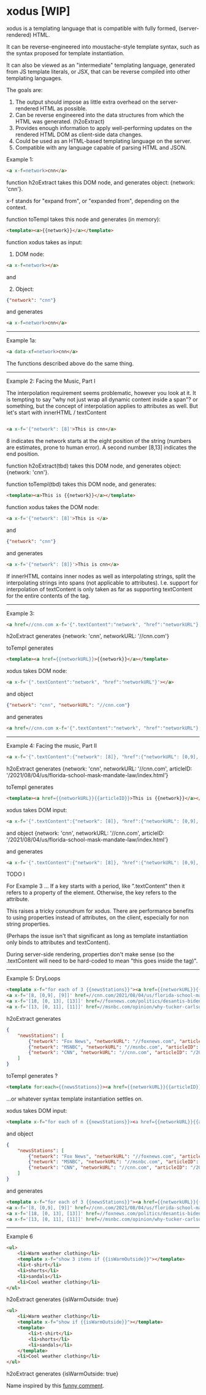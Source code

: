 # xodus [WIP]

xodus is a templating language that is compatible with fully formed, (server-rendered) HTML.

It can be reverse-engineered into moustache-style template syntax, such as the syntax proposed for template instantiation.

It can also be viewed as an "intermediate" templating language, generated from JS template literals, or JSX, that can be reverse compiled into other templating languages.

The goals are:

1.  The output should impose as little extra overhead on the server-rendered HTML as possible.
2.  Can be reverse engineered into the data structures from which the HTML was generated. (h2oExtract)
3.  Provides enough information to apply well-performing updates on the rendered HTML DOM as client-side data changes.
4.  Could be used as an HTML-based templating language on the server.   
4.  Compatible with any language capable of parsing HTML and JSON.

Example 1: 

```html
<a x-f=network>cnn</a>
```
function h2oExtract takes this DOM node, and generates object: {network: 'cnn'}.

x-f stands for "expand from", or "expanded from", depending on the context.

function toTempl takes this node and  generates (in memory):

```html
<template><a>{{network}}</a></template>
```


function xodus takes as input:

1. DOM node:

```html
<a x-f=network></a>
```

and 

2.  Object:

```JSON
{"network": "cnn"}
```

and generates

```html
<a x-f=network>cnn</a>
```

---

Example 1a:

```html
<a data-xf=network>cnn</a>
```

The functions described above do the same thing.

---


Example 2:  Facing the Music, Part I

The interpolation requirement seems problematic, however you look at it.  It is tempting to say "why not just wrap all dynamic content inside a span"? or something, but the concept of interpolation applies to attributes as well.  But let's start with innerHTML / textContent

```html

<a x-f='{"network": [8]'>This is cnn</a>
```

8 indicates the network starts at the eight position of the string (numbers are estimates, prone to human error).  A second number [8,13] indicates the end position.

function h2oExtract(tbd) takes this DOM node, and generates object: {network: 'cnn'}.

function toTempl(tbd) takes this DOM node, and generates:

```html
<template><a>This is {{network}}</a></template>
```

function xodus takes the DOM node:

```html
<a x-f='{"network": [8]'>This is </a>
```

and

```JSON
{"network": "cnn"}
```

and generates

```html
<a x-f='{"network": [8]}'>This is cnn</a>
```

If innerHTML contains inner nodes as well as interpolating strings, split the interpolating strings into spans (not applicable to attributes).  I.e. support for interpolation of textContent is only taken as far as supporting textContent for the entire contents of the tag. 

---

Example 3:  

```html
<a href=//cnn.com x-f='{".textContent":"network", "href":"networkURL"}'>cnn</a>
```

h2oExtract generates {network: 'cnn', networkURL: '//cnn.com'}

toTempl generates 

```html
<template><a href={{networkURL}}>{{network}}</a></template>
```

xodus takes DOM node:

```html
<a x-f='{".textContent":"network", "href":"networkURL"}'></a>
```

and object 

```JSON
{"network": "cnn", "networkURL": "//cnn.com"}
```

and generates 

```html
<a href=//cnn.com x-f='{".textContent":"network", "href":"networkURL"}'>cnn</a>
```

---

Example 4: Facing the music, Part II

```html
<a x-f='{".textContent":{"network": [8]}, "href":{"networkURL": [0,9], "articleID": [9]}}' href=//cnn.com/2021/08/04/us/florida-school-mask-mandate-law/index.html>This is cnn</a>
```

h2oExtract generates {network: 'cnn', networkURL: '//cnn.com', articleID: '/2021/08/04/us/florida-school-mask-mandate-law/index.html'}

toTempl generates

```html
<template><a href={{networkURL}}{{articleID}}>This is {{network}}</a></template>
```

xodus takes DOM input:

```html
<a x-f='{".textContent":{"network": [8]}, "href":{"networkURL": [0,9], "articleID": [9]}}'>This is </a>
```

and object {network: 'cnn', networkURL: '//cnn.com', articleID: '/2021/08/04/us/florida-school-mask-mandate-law/index.html'}

and generates 

```html
<a x-f='{".textContent":{"network": [8]}, "href":{"networkURL": [0,9], "articleID": [9]}}' href=//cnn.com/2021/08/04/us/florida-school-mask-mandate-law/index.html>This is cnn</a>
```

TODO I

For Example 3 ... If a key starts with a period, like ".textContent" then it refers to a property of the element.  Otherwise, the key refers to the attribute.

This raises a tricky conundrum for xodus.  There are performance benefits to using properties instead of attributes, on the client, especially for non string properties.

(Perhaps the issue isn't that significant as long as template instantiation only binds to attributes and textContent).

During server-side rendering, properties don't make sense (so the .textContent will need to be hard-coded to mean "this goes inside the tag)".

---

Example 5: DryLoops

```html
<template x-f="for each of 3 {{newsStations}}"><a href={{networkURL}}{{articleID}}>{{network}}</a></template>
<a x-f='[8, [0,9], [9]]' href=//cnn.com/2021/08/04/us/florida-school-mask-mandate-law/index.html>This is cnn</a>
<a x-f='[18, [0, 13], [13]]' href=//foxnews.com/politics/desantis-biden-do-job-secure-border>Fair and Balanced Fox News</a>
<a x-f='[13, [0, 11], [11]]' href=//msnbc.com/opinion/why-tucker-carlson-s-trip-budapest-bad-news-america-n1275881>Lean Forward MSNBC</a>
```

h2oExtract generates 

```JSON
{
    "newsStations": [
        {"network": "Fox News", "networkURL": "//foxnews.com", "articleID": "/politics/desantis-biden-do-job-secure-border"}, 
        {"network": "MSNBC", "networkURL": "//msnbc.com", "articleID": "/opinion/why-tucker-carlson-s-trip-budapest-bad-news-america-n1275881"}, 
        {"network": "CNN", "networkURL": "//cnn.com", "articleID": "/2021/08/04/us/florida-school-mask-mandate-law/index.html"}
    ]
}
```

toTempl generates ?

```html
<template for:each={{newsStations}}><a href={{networkURL}}{{articleID}}>{{network}}</a></template>
```

...or whatever syntax template instantiation settles on.


xodus takes DOM input:

```html
<template x-f="for each of n {{newsStations}}><a href={{networkURL}}{{articleID}}>{{network}}</a></template>
```

and object

```JSON
{
    "newsStations": [
        {"network": "Fox News", "networkURL": "//foxnews.com", "articleID": "/politics/desantis-biden-do-job-secure-border"}, 
        {"network": "MSNBC", "networkURL": "//msnbc.com", "articleID": "/opinion/why-tucker-carlson-s-trip-budapest-bad-news-america-n1275881"}, 
        {"network": "CNN", "networkURL": "//cnn.com", "articleID": "/2021/08/04/us/florida-school-mask-mandate-law/index.html"}
    ]
}
```

and generates 

```html
<template x-f="for each of 3 {{newsStations}}"><a href={{networkURL}}{{articleID}}>{{network}}</a></template>
<a x-f='[8, [0,9], [9]]' href=//cnn.com/2021/08/04/us/florida-school-mask-mandate-law/index.html>This is cnn</a>
<a x-f='[18, [0, 13], [13]]' href=//foxnews.com/politics/desantis-biden-do-job-secure-border>Fair and Balanced Fox News</a>
<a x-f='[13, [0, 11], [11]]' href=//msnbc.com/opinion/why-tucker-carlson-s-trip-budapest-bad-news-america-n1275881>Lean Forward MSNBC</a>
```

---

Example 6

```html
<ul>
    <li>Warm weather clothing</li>
    <template x-f="show 3 items if {{isWarmOutside}}"></template>
    <li>t-shirt</li>
    <li>shorts</li>
    <li>sandals</li>
    <li>Cool weather clothing</li>
</ul>
```

h2oExtract generates {isWarmOutside: true}

```html
<ul>
    <li>Warm weather clothing</li>
    <template x-f="show if {{isWarmOutside}}"></template>
    <template>
        <li>t-shirt</li>
        <li>shorts</li>
        <li>sandals</li>
    </template>
    <li>Cool weather clothing</li>
</ul>
```

h2oExtract generates {isWarmOutside: true}



Name inspired by this [funny comment](https://twitter.com/davatron5000/status/1312955820137754624).

